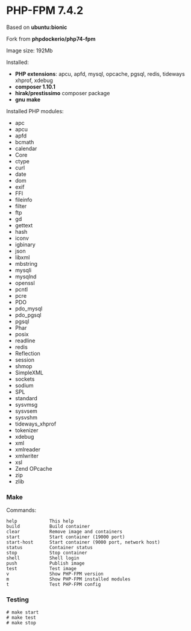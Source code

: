 # PHP-FPM 7.4.2

Based on **ubuntu:bionic**

Fork from **phpdockerio/php74-fpm**

Image size: 192Mb

Installed:

* **PHP extensions**: apcu, apfd, mysql, opcache, pgsql, redis, tideways xhprof, xdebug
* **composer 1.10.1**
* **hirak/prestissimo** composer package
* **gnu make**

Installed PHP modules:

* apc
* apcu
* apfd
* bcmath
* calendar
* Core
* ctype
* curl
* date
* dom
* exif
* FFI
* fileinfo
* filter
* ftp
* gd
* gettext
* hash
* iconv
* igbinary
* json
* libxml
* mbstring
* mysqli
* mysqlnd
* openssl
* pcntl
* pcre
* PDO
* pdo_mysql
* pdo_pgsql
* pgsql
* Phar
* posix
* readline
* redis
* Reflection
* session
* shmop
* SimpleXML
* sockets
* sodium
* SPL
* standard
* sysvmsg
* sysvsem
* sysvshm
* tideways_xhprof
* tokenizer
* xdebug
* xml
* xmlreader
* xmlwriter
* xsl
* Zend OPcache
* zip
* zlib

### Make

Commands:

```
help            This help
build           Build container
clear           Remove image and containers
start           Start container (19000 port)
start-host      Start container (9000 port, network host)
status          Container status
stop            Stop container
shell           Shell login
push            Publish image
test            Test image
v               Show PHP-FPM version
m               Show PHP-FPM installed modules
t               Test PHP-FPM config
```

### Testing

```
# make start
# make test
# make stop
```

